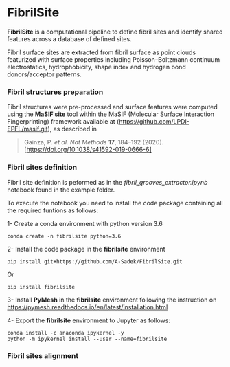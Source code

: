 # FibrilSite
**FibrilSite** is a computational pipeline to define fibril sites and identify shared features across a database of defined sites. 

Fibril surface sites are extracted from fibril surface as point clouds featurized with surface properties including Poisson–Boltzmann continuum electrostatics, hydrophobicity, shape index and hydrogen bond donors/acceptor patterns. 

### Fibril structures preparation
Fibril structures were pre-processed and surface features were computed using the **MaSIF site** tool within the MaSIF (Molecular Surface Interaction Fingerprinting) framework available at (https://github.com/LPDI-EPFL/masif.git), as described in 
> Gainza, P. *et al.* *Nat Methods* **17**, 184–192 (2020). [https://doi.org/10.1038/s41592-019-0666-6]

### Fibril sites definition
Fibril site definition is peformed as in the *fibril_grooves_extractor.ipynb* notebook found in the example folder. 

To execute the notebook you need to install the code package containing all the required funtions as follows: 

1- Create a conda environment with python version 3.6

    conda create -n fibrilsite python=3.6

2- Install the code package in the **fibrilsite** environment 

    pip install git+https://github.com/A-Sadek/FibrilSite.git

Or

    pip install fibrilsite

3- Install **PyMesh** in the **fibrilsite** environment following the instruction on https://pymesh.readthedocs.io/en/latest/installation.html 

4- Export the **fibrilsite** environment to Jupyter as follows:

    conda install -c anaconda ipykernel -y
    python -m ipykernel install --user --name=fibrilsite

### Fibril sites alignment 


